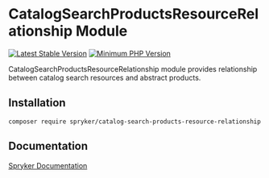 # CatalogSearchProductsResourceRelationship Module
[![Latest Stable Version](https://poser.pugx.org/spryker/catalog-search-products-resource-relationship/v/stable.svg)](https://packagist.org/packages/spryker/catalog-search-products-resource-relationship)
[![Minimum PHP Version](https://img.shields.io/badge/php-%3E%3D%208.2-8892BF.svg)](https://php.net/)

CatalogSearchProductsResourceRelationship module provides relationship between catalog search resources and abstract products.

## Installation

```
composer require spryker/catalog-search-products-resource-relationship
```

## Documentation

[Spryker Documentation](https://docs.spryker.com)

